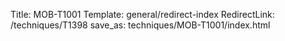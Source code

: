 Title: MOB-T1001
Template: general/redirect-index
RedirectLink: /techniques/T1398
save_as: techniques/MOB-T1001/index.html